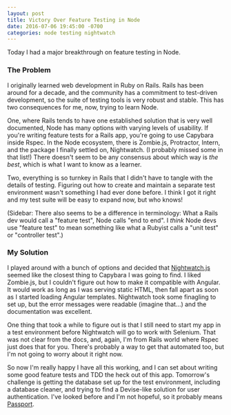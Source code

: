 ```yaml
---
layout: post
title: Victory Over Feature Testing in Node
date: 2016-07-06 19:45:00 -0700
categories: node testing nightwatch
---
```


Today I had a major breakthrough on feature testing in Node.

### The Problem

I originally learned web development in Ruby on Rails. Rails has been around for a decade, and the community has a commitment to test-driven development, so the suite of testing tools is very robust and stable. This has two consequences for me, now, trying to learn Node.

One, where Rails tends to have one established solution that is very well documented, Node has many options with varying levels of usability. If you're writing feature tests for a Rails app, you're going to use Capybara inside Rspec. In the Node ecosystem, there is Zombie.js, Protractor, Intern, and the package I finally settled on, Nightwatch. (I probably missed some in that list!) There doesn't seem to be any consensus about which way is _the best_, which is what I want to know as a learner.

Two, everything is so turnkey in Rails that I didn't have to tangle with the details of testing. Figuring out how to create and maintain a separate test environment wasn't something I had ever done before. I think I got it right and my test suite will be easy to expand now, but who knows!

(Sidebar: There also seems to be a difference in terminology: What a Rails dev would call a "feature test", Node calls "end to end". I _think_ Node devs use "feature test" to mean something like what a Rubyist calls a "unit test" or "controller test".)

### My Solution

I played around with a bunch of options and decided that [Nightwatch.js](http://nightwatchjs.org/) seemed like the closest thing to Capybara I was going to find. I liked Zombie.js, but I couldn't figure out how to make it compatible with Angular. It would work as long as I was serving static HTML, then fall apart as soon as I started loading Angular templates. Nightwatch took some finagling to set up, but the error messages were readable (imagine that...) and the documentation was excellent.

One thing that took a while to figure out is that I still need to start my app in a test environment before Nightwatch will go to work with Selenium. That was not clear from the docs, and, again, I'm from Rails world where Rspec just does that for you. There's probably a way to get that automated too, but I'm not going to worry about it right now.

So now I'm really happy I have all this working, and I can set about writing some good feature tests and TDD the heck out of this app. Tomorrow's challenge is getting the database set up for the test environment, including a database cleaner, and trying to find a Devise-like solution for user authentication. I've looked before and I'm not hopeful, so it probably means [Passport](http://passportjs.org/).
